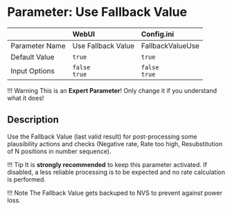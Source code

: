 # Parameter: Use Fallback Value

|                   | WebUI               | Config.ini
|:---               |:---                 |:----
| Parameter Name    | Use Fallback Value  | FallbackValueUse
| Default Value     | `true`              | `true`
| Input Options     | `false`<br>`true`   | `false`<br>`true` 


!!! Warning
    This is an **Expert Parameter**! Only change it if you understand what it does!


## Description

Use the Fallback Value (last valid result) for post-processing some plausibility actions and checks (Negative rate, Rate too high, 
Resubstitution of N positions in number sequence).

!!! Tip
    It is **strongly recommended** to keep this parameter activated. If disabled, a less reliable processing is to be expected and no
    rate calculation is performed.

!!! Note
    The Fallback Value gets backuped to NVS to prevent against power loss.
